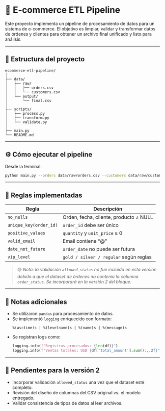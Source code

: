 # 🛒 E-commerce ETL Pipeline

Este proyecto implementa un pipeline de procesamiento de datos para un sistema de e-commerce. El objetivo es limpiar, validar y transformar datos de órdenes y clientes para obtener un archivo final unificado y listo para análisis.

---

## 📁 Estructura del proyecto

```
ecommerce-etl-pipeline/
│
├── data/
│   ├── raw/
│   │   ├── orders.csv
│   │   └── customers.csv
│   └── output/
│       └── final.csv
│
├── scripts/
│   ├── process.py
│   ├── transform.py
│   └── validate.py
│
├── main.py
└── README.md
```

---

## ⚙️ Cómo ejecutar el pipeline

Desde la terminal:

```bash
python main.py --orders data/raw/orders.csv --customers data/raw/customers.csv --output data/output/final.csv
```

---

## 🧪 Reglas implementadas

| **Regla**              | **Descripción**                                            |
|------------------------|------------------------------------------------------------|
| `no_nulls`             | Orden, fecha, cliente, producto ≠ NULL                     |
| `unique_key(order_id)` | `order_id` debe ser único                                  |
| `positive_values`      | `quantity` y `unit_price` ≥ 0                              |
| `valid_email`          | Email contiene “@”                                         |
| `date_not_future`      | `order_date` no puede ser futura                           |
| `vip_level`            | `gold / silver / regular` según reglas                     |

> 🟡 *Nota: la validación `allowed_status` no fue incluida en esta versión debido a que el dataset de órdenes no contenía la columna `order_status`. Se incorporará en la versión 2 del bloque.*

---

## 📝 Notas adicionales

- Se utilizaron `pandas` para procesamiento de datos.
- Se implementó `logging` enriquecido con formato:
  ```
  %(asctime)s | %(levelname)s | %(name)s | %(message)s
  ```
- Se registran logs como:
  ```python
  logging.info(f"Registros procesados: {len(df)}")
  logging.info(f"Ventas totales: USD {df['total_amount'].sum():,.2f}")
  ```

---

## 🚧 Pendientes para la versión 2

- Incorporar validación `allowed_status` una vez que el dataset esté completo.
- Revisión del diseño de columnas del CSV original vs. el modelo entregado.
- Validar consistencia de tipos de datos al leer archivos.
